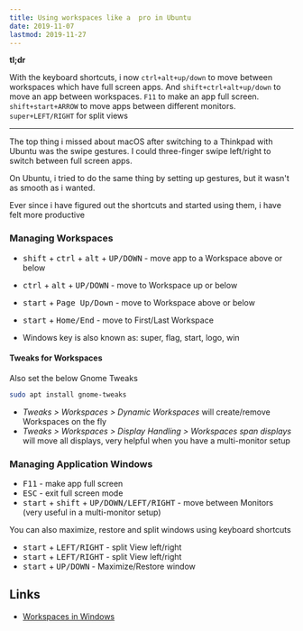 ```yaml
---
title: Using workspaces like a  pro in Ubuntu
date: 2019-11-07
lastmod: 2019-11-27
---
```


**tl;dr**

With the keyboard shortcuts, i now `ctrl+alt+up/down` to move between workspaces which have full screen apps. And `shift+ctrl+alt+up/down` to move an app between workspaces. `F11` to make an app full screen. `shift+start+ARROW` to move apps between different monitors. `super+LEFT/RIGHT` for split views

---

The top thing i missed about macOS after switching to a Thinkpad with Ubuntu was the swipe gestures. I could three-finger swipe left/right to switch between full screen apps.

On Ubuntu, i tried to do the same thing by setting up gestures, but it wasn't as smooth as i wanted.

Ever since i have figured out the shortcuts and started using them, i have felt more productive

### Managing Workspaces

- <kbd>shift</kbd> + <kbd>ctrl</kbd> + <kbd>alt</kbd> + <kbd>UP/DOWN</kbd> - move app to a Workspace above or below
- <kbd>ctrl</kbd> + <kbd>alt</kbd> + <kbd>UP/DOWN</kbd> - move to Workspace up or below
- <kbd>start</kbd> + <kbd>Page Up/Down</kbd> - move to Workspace above or below
- <kbd>start</kbd> + <kbd>Home/End</kbd> - move to First/Last Workspace

- Windows key is also known as: super, flag, start, logo, win

#### Tweaks for Workspaces

Also set the below Gnome Tweaks

```bash
sudo apt install gnome-tweaks
```

- _Tweaks > Workspaces > Dynamic Workspaces_ will create/remove Workspaces on the fly
- _Tweaks > Workspaces > Display Handling > Workspaces span displays_ will move all displays, very helpful when you have a multi-monitor setup

### Managing Application Windows

- <kbd>F11</kbd> - make app full screen
- <kbd>ESC</kbd> - exit full screen mode
- <kbd>start</kbd> + <kbd>shift</kbd> + <kbd>UP/DOWN/LEFT/RIGHT</kbd> - move between Monitors (very useful in a multi-monitor setup)

You can also maximize, restore and split windows using keyboard shortcuts

- <kbd>start</kbd> + <kbd>LEFT/RIGHT</kbd> - split View left/right
- <kbd>start</kbd> + <kbd>LEFT/RIGHT</kbd> - split View left/right
- <kbd>start</kbd> + <kbd>UP/DOWN</kbd> - Maximize/Restore window

## Links

- [Workspaces in Windows](/windows-workspaces-desktop-management)
